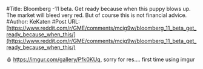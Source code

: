 #Title: Bloomberg -11 beta. Get ready because when this puppy blows up. The market will bleed very red. But of course this is not financial advice.
#Author: KeKaten
#Post URL: [https://www.reddit.com/r/GME/comments/mcig9w/bloomberg_11_beta_get_ready_because_when_this/](https://www.reddit.com/r/GME/comments/mcig9w/bloomberg_11_beta_get_ready_because_when_this/)


🩸 https://imgur.com/gallery/Pfk0KUq, sorry for res.... first time using imgur
